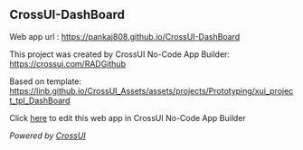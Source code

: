 ## CrossUI-DashBoard
Web app url : https://pankaj808.github.io/CrossUI-DashBoard

This project was created by CrossUI No-Code App Builder: https://crossui.com/RADGithub

Based on template: https://linb.github.io/CrossUI_Assets/assets/projects/Prototyping/xui_project_tpl_DashBoard

Click [here](https://crossui.com/RADGithub/#!from=github&owner=pankaj808&repo=CrossUI-DashBoard) to edit this web app in CrossUI No-Code App Builder

<i>Powered by [CrossUI](https://crossui.com)</i>
